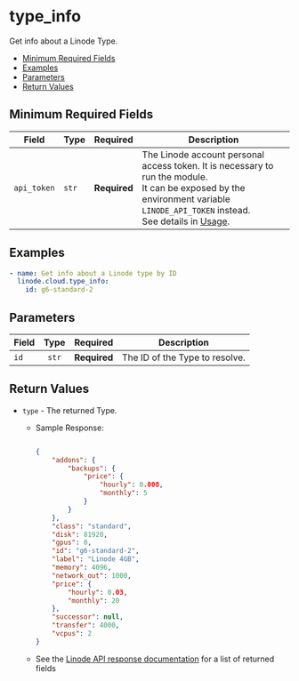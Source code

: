 # type_info

Get info about a Linode Type.

- [Minimum Required Fields](#minimum-required-fields)
- [Examples](#examples)
- [Parameters](#parameters)
- [Return Values](#return-values)

## Minimum Required Fields
| Field       | Type  | Required     | Description                                                                                                                                                                                                              |
|-------------|-------|--------------|--------------------------------------------------------------------------------------------------------------------------------------------------------------------------------------------------------------------------|
| `api_token` | `str` | **Required** | The Linode account personal access token. It is necessary to run the module. <br/>It can be exposed by the environment variable `LINODE_API_TOKEN` instead. <br/>See details in [Usage](https://github.com/linode/ansible_linode?tab=readme-ov-file#usage). |

## Examples

```yaml
- name: Get info about a Linode type by ID
  linode.cloud.type_info:
    id: g6-standard-2
```


## Parameters

| Field     | Type | Required | Description                                                                  |
|-----------|------|----------|------------------------------------------------------------------------------|
| `id` | <center>`str`</center> | <center>**Required**</center> | The ID of the Type to resolve.   |

## Return Values

- `type` - The returned Type.

    - Sample Response:
        ```json
        
        {
            "addons": {
                "backups": {
                    "price": {
                        "hourly": 0.008,
                        "monthly": 5
                    }
                }
            },
            "class": "standard",
            "disk": 81920,
            "gpus": 0,
            "id": "g6-standard-2",
            "label": "Linode 4GB",
            "memory": 4096,
            "network_out": 1000,
            "price": {
                "hourly": 0.03,
                "monthly": 20
            },
            "successor": null,
            "transfer": 4000,
            "vcpus": 2
        }
        ```
    - See the [Linode API response documentation](https://techdocs.akamai.com/linode-api/reference/get-linode-type) for a list of returned fields


